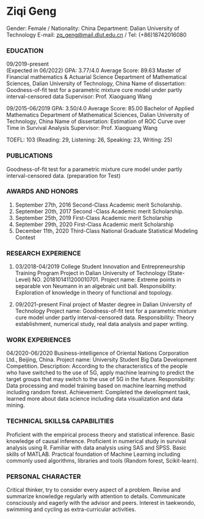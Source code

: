 # Ziqi Geng 
Gender: Female / Nationality: China
Department: Dalian University of Technology
E-mail: zq_geng@mail.dlut.edu.cn / Tel: (+86)18742016080

### EDUCATION                                                
09/2019-present        
(Expected in 06/2022)
GPA: 3.77/4.0
Average Score: 89.63 
Master of Financial mathematics & Actuarial Science
Department of Mathematical Sciences, Dalian University of Technology, China
Name of dissertation: Goodness-of-fit test for a parametric mixture cure model under partly interval-censored data 
Supervisor: Prof. Xiaoguang Wang

09/2015-06/2019
GPA: 3.50/4.0
Average Score: 85.00
Bachelor of Applied Mathematics
Department of Mathematical Sciences, Dalian University of Technology, China
Name of dissertation: Estimation of ROC Curve over Time in Survival Analysis 
Supervisor: Prof. Xiaoguang Wang

TOEFL: 103 (Reading: 29, Listening: 26, Speaking: 23, Writing: 25)
### PUBLICATIONS
Goodness-of-fit test for a parametric mixture cure model under partly interval-censored
data. (preparation for Test)

### AWARDS AND HONORS
1.	September 27th, 2016	Second-Class Academic merit Scholarship.
2.	September 20th, 2017	Second -Class Academic merit Scholarship.
3.	September 25th, 2019	First-Class Academic merit Scholarship
4.	September 29th, 2020	First-Class Academic merit Scholarship
5.	December 11th, 2020	Third-Class National Graduate Statistical Modeling Contest

### RESEARCH EXPERIENCE
1.	03/2018-04/2019	College Student Innovation and Entrepreneurship Training Program Project in Dalian University of Technology (State-Level)
NO. 2018101411200010701.
Project name: Extreme points in separable von Neumann in an algebraic unit ball. 
Responsibility: Exploration of knowledge in theory of functional and topology.

2.	09/2021-present 	Final project of Master degree in Dalian University of Technology
Project name: Goodness-of-fit test for a parametric mixture cure model under partly interval-censored data.
Responsibility: Theory establishment, numerical study, real data analysis and paper writing.
### WORK EXPERIENCES
04/2020-06/2020	Business-intelligence of Oriental Nations Corporation Ltd., Beijing, China.
Project name:	University Student Big Data Development Competition.
Description:	According to the characteristics of the people who have switched to the use of 5G, apply machine learning to predict the target groups that may switch to the use of 5G in the future.
Responsibility:	Data processing and model training based on machine learning method including random forest.
Achievement:	Completed the development task, learned more about data science including data visualization and data mining.

### TECHNICAL SKILLS& CAPABILITIES
Proficient with the empirical process theory and statistical inference. 
Basic knowledge of causal inference.
Proficient in numerical study in survival analysis using R.
Familiar with data analysis using SAS and SPSS.
Basic skills of MATLAB.
Practical foundation of Machine Learning including commonly used algorithms, libraries and tools (Random forest, Scikit-learn).

### PERSONAL CHARACTER
Critical thinker, try to consider every aspect of a problem.
Revise and summarize knowledge regularly with attention to details.
Communicate consciously and eagerly with the advisor and peers. 
Interest in taekwondo, swimming and cycling as extra-curricular activities.

